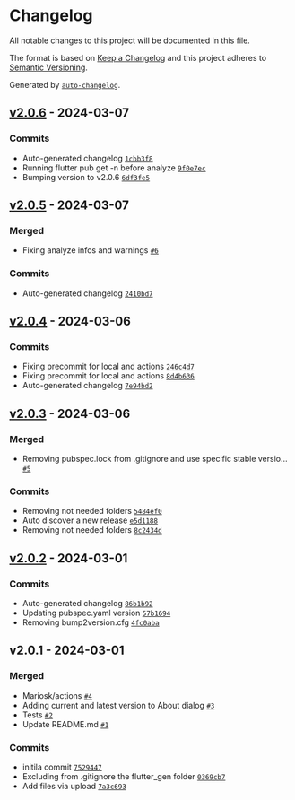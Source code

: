 # Changelog

All notable changes to this project will be documented in this file.

The format is based on [Keep a Changelog](https://keepachangelog.com/en/1.0.0/)
and this project adheres to [Semantic Versioning](https://semver.org/spec/v2.0.0.html).

Generated by [`auto-changelog`](https://github.com/CookPete/auto-changelog).

## [v2.0.6](https://github.com/gardenifi/raspirri_app/compare/v2.0.5...v2.0.6) - 2024-03-07

### Commits

- Auto-generated changelog [`1cbb3f8`](https://github.com/gardenifi/raspirri_app/commit/1cbb3f87d3661b895bc30d7d095ba28adc5c948b)
- Running flutter pub get -n before analyze [`9f0e7ec`](https://github.com/gardenifi/raspirri_app/commit/9f0e7ecaf5281da60eb42bea67b8d9b4665eb421)
- Bumping version to v2.0.6 [`6df3fe5`](https://github.com/gardenifi/raspirri_app/commit/6df3fe5a999b1ea89a2c82e42bdad479e9f713a5)

## [v2.0.5](https://github.com/gardenifi/raspirri_app/compare/v2.0.4...v2.0.5) - 2024-03-07

### Merged

- Fixing analyze infos and warnings [`#6`](https://github.com/gardenifi/raspirri_app/pull/6)

### Commits

- Auto-generated changelog [`2410bd7`](https://github.com/gardenifi/raspirri_app/commit/2410bd724417524b8ca1bf192eecce536fd390db)

## [v2.0.4](https://github.com/gardenifi/raspirri_app/compare/v2.0.3...v2.0.4) - 2024-03-06

### Commits

- Fixing precommit for local and actions [`246c4d7`](https://github.com/gardenifi/raspirri_app/commit/246c4d76664c3f6e32229d59161650badfb8f028)
- Fixing precommit for local and actions [`8d4b636`](https://github.com/gardenifi/raspirri_app/commit/8d4b63678331ac23c21fee24371edcaa8db1f987)
- Auto-generated changelog [`7e94bd2`](https://github.com/gardenifi/raspirri_app/commit/7e94bd2edbe3a8b575ba9455958ce09d1f88a323)

## [v2.0.3](https://github.com/gardenifi/raspirri_app/compare/v2.0.2...v2.0.3) - 2024-03-06

### Merged

- Removing pubspec.lock from .gitignore and use specific stable versio… [`#5`](https://github.com/gardenifi/raspirri_app/pull/5)

### Commits

- Removing not needed folders [`5484ef0`](https://github.com/gardenifi/raspirri_app/commit/5484ef05fa4badeb6cbd5ed01f2f325d467308db)
- Auto discover a new release [`e5d1188`](https://github.com/gardenifi/raspirri_app/commit/e5d1188e23be5d4eba47be6252cd94ec88c59eff)
- Removing not needed folders [`8c2434d`](https://github.com/gardenifi/raspirri_app/commit/8c2434d0afe446699d52e19a864d02f93727ad80)

## [v2.0.2](https://github.com/gardenifi/raspirri_app/compare/v2.0.1...v2.0.2) - 2024-03-01

### Commits

- Auto-generated changelog [`86b1b92`](https://github.com/gardenifi/raspirri_app/commit/86b1b920480280da4b4ec6349fc052237beb3d12)
- Updating pubspec.yaml version [`57b1694`](https://github.com/gardenifi/raspirri_app/commit/57b1694c41b5f8e7e08a62fb8a7686b484a4994d)
- Removing bump2version.cfg [`4fc0aba`](https://github.com/gardenifi/raspirri_app/commit/4fc0aba4e2bca9fc0100a62d9f410c941cf4f8b4)

## v2.0.1 - 2024-03-01

### Merged

- Mariosk/actions [`#4`](https://github.com/gardenifi/raspirri_app/pull/4)
- Adding current and latest version to About dialog [`#3`](https://github.com/gardenifi/raspirri_app/pull/3)
- Tests [`#2`](https://github.com/gardenifi/raspirri_app/pull/2)
- Update README.md [`#1`](https://github.com/gardenifi/raspirri_app/pull/1)

### Commits

- initila commit [`7529447`](https://github.com/gardenifi/raspirri_app/commit/75294477b31ec4d4673edec2d2f5a6d6522664e1)
- Excluding from .gitignore the flutter_gen folder [`0369cb7`](https://github.com/gardenifi/raspirri_app/commit/0369cb78dd1c1da680e2515d12ab5b9fe17e0912)
- Add files via upload [`7a3c693`](https://github.com/gardenifi/raspirri_app/commit/7a3c693a81fbdba7074fc53b0f7d2de9248917e1)
